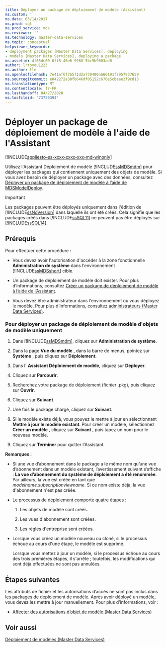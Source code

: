 ```yaml
---
title: Déployer un package de déploiement de modèle (Assistant)
ms.custom: ''
ms.date: 03/14/2017
ms.prod: sql
ms.prod_service: mds
ms.reviewer: ''
ms.technology: master-data-services
ms.topic: conceptual
helpviewer_keywords:
- deployment packages [Master Data Services], deploying
- models [Master Data Services], deploying a package
ms.assetid: 4f65dc60-0ff8-46e6-9988-5bc5b9603ad0
author: lrtoyou1223
ms.author: lle
ms.openlocfilehash: 7e41af6f7b5f1d2a770400ab66191f7957937659
ms.sourcegitcommit: e042272a38fb646df05152c676e5cbeae3f9cd13
ms.translationtype: MT
ms.contentlocale: fr-FR
ms.lasthandoff: 04/27/2020
ms.locfileid: "73729394"
---
```

# <a name="deploy-a-model-deployment-package-by-using-the-wizard"></a>Déployer un package de déploiement de modèle à l'aide de l'Assistant

[!INCLUDE[appliesto-ss-xxxx-xxxx-xxx-md-winonly](../includes/appliesto-ss-xxxx-xxxx-xxx-md-winonly.md)]

  Utilisez l'Assistant Déploiement de modèle [!INCLUDE[ssMDSmdm](../includes/ssmdsmdm-md.md)] pour déployer les packages qui contiennent uniquement des objets de modèle. Si vous avez besoin de déployer un package avec des données, consultez [Déployer un package de déploiement de modèle à l’aide de MDSModelDeploy](../master-data-services/deploy-a-model-deployment-package-by-using-mdsmodeldeploy.md).  
  
> [!IMPORTANT]  
>  Les packages peuvent être déployés uniquement dans l'édition de [!INCLUDE[ssNoVersion](../includes/ssnoversion-md.md)] dans laquelle ils ont été créés. Cela signifie que les packages créés dans [!INCLUDE[ssSQL11](../includes/sssql11-md.md)] ne peuvent pas être déployés sur [!INCLUDE[ssSQL14](../includes/sssql14-md.md)].  
  
## <a name="prerequisites"></a>Prérequis  
 Pour effectuer cette procédure :  
  
-   Vous devez avoir l'autorisation d'accéder à la zone fonctionnelle **Administration de système** dans l'environnement [!INCLUDE[ssMDSshort](../includes/ssmdsshort-md.md)] cible.  
  
-   Un package de déploiement de modèle doit exister. Pour plus d’informations, consultez [Créer un package de déploiement de modèle à l’aide de l’Assistant](../master-data-services/create-a-model-deployment-package-by-using-the-wizard.md).  
  
-   Vous devez être administrateur dans l'environnement où vous déployez le modèle. Pour plus d’informations, consultez [administrateurs &#40;Master Data Services&#41;](../master-data-services/administrators-master-data-services.md).  
  
### <a name="to-deploy-a-model-deployment-package-of-model-objects-only"></a>Pour déployer un package de déploiement de modèle d'objets de modèle uniquement  
  
1.  Dans [!INCLUDE[ssMDSmdm](../includes/ssmdsmdm-md.md)], cliquez sur **Administration de système**.  
  
2.  Dans la page **Vue du modèle** , dans la barre de menus, pointez sur **Système** , puis cliquez sur **Déploiement**.  
  
3.  Dans l' **Assistant Déploiement de modèle**, cliquez sur **Déployer**.  
  
4.  Cliquez sur **Parcourir**.  
  
5.  Recherchez votre package de déploiement (fichier .pkg), puis cliquez sur **Ouvrir**.  
  
6.  Cliquez sur **Suivant**.  
  
7.  Une fois le package chargé, cliquez sur **Suivant**.  
  
8.  Si le modèle existe déjà, vous pouvez le mettre à jour en sélectionnant **Mettre à jour le modèle existant**. Pour créer un modèle, sélectionnez **Créer un modèle** , cliquez sur **Suivant** , puis tapez un nom pour le nouveau modèle.  
  
9. Cliquez sur **Terminer** pour quitter l'Assistant.  
  
 **Remarques :**  
  
-   Si une vue d’abonnement dans le package a le même nom qu’une vue d’abonnement dans un modèle existant, l’avertissement suivant s’affiche : **La vue d’abonnement du système de déploiement a été renommée**. Par ailleurs, la vue est créée en tant que *modelname.subscriptionviewname*. Si ce nom existe déjà, la vue d'abonnement n'est pas créée.  
  
-   Le processus de déploiement comporte quatre étapes :  
  
    1.  Les objets de modèle sont créés.  
  
    2.  Les vues d'abonnement sont créées.  
  
    3.  Les règles d'entreprise sont créées.  
  
-   Lorsque vous créez un modèle nouveau ou cloné, si le processus échoue au cours d'une étape, le modèle est supprimé.  
  
     Lorsque vous mettez à jour un modèle, si le processus échoue au cours des trois premières étapes, il s'arrête ; toutefois, les modifications qui sont déjà effectuées ne sont pas annulées.  
  
## <a name="next-steps"></a>Étapes suivantes  
 Les attributs de fichier et les autorisations d’accès ne sont pas inclus dans les packages de déploiement de modèle. Après avoir déployé un modèle, vous devez les mettre à jour manuellement. Pour plus d’informations, voir :  
  
-   [Affecter des autorisations d’objet de modèle &#40;Master Data Services&#41;](../master-data-services/assign-model-object-permissions-master-data-services.md)  
  
## <a name="see-also"></a>Voir aussi  
 [Déploiement de modèles &#40;Master Data Services&#41;](../master-data-services/deploying-models-master-data-services.md)  
  
  
